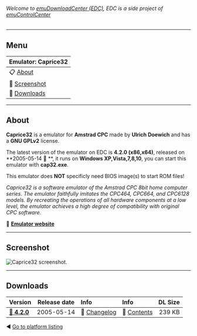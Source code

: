 ###### Welcome to [emuDownloadCenter (EDC)](https://github.com/PhoenixInteractiveNL/emuDownloadCenter/wiki/), EDC is a side project of [emuControlCenter](https://github.com/PhoenixInteractiveNL/emuControlCenter/wiki/)
***
## Menu
| **Emulator: Caprice32** |
|:---------|
| :clipboard: [About](#about) |
| :sunrise: [Screenshot](#screenshot) |
| :floppy_disk: [Downloads](#downloads) |
***
## About
**Caprice32** is a emulator for **Amstrad CPC** made by **Ulrich Doewich** and has a **GNU GPLv2** license.

The latest version of the emulator on EDC is **4.2.0 (x86,x64)**, released on **2005-05-14 :triangular_flag_on_post: **, it runs on **Windows XP,Vista,7,8,10**, you can start this emulator with **cap32.exe**.

This emulator does **NOT** specificly need BIOS image(s) to start ROM files!

_Caprice32 is a software emulator of the Amstrad CPC 8bit home computer series. The emulator faithfully imitates the CPC464, CPC664, and CPC6128 models. By recreating the operations of all hardware components at a low level, the emulator achieves a high degree of compatibility with original CPC software._

:link: [**Emulator website**](http://sourceforge.net/projects/caprice32/)
***
## Screenshot
![](https://raw.githubusercontent.com/PhoenixInteractiveNL/emuDownloadCenter/master/hooks/caprice32/screen.jpg "Caprice32 screenshot.")
***
## Downloads
| Version  | Release date  | Info       | Info       | DL Size    |
|:---------|:-------------:|:-----------|:-----------|-----------:|
| [:floppy_disk: **4.2.0**](https://github.com/PhoenixInteractiveNL/edc-repo0002/raw/master/caprice32/4.2.0.7z) | 2005-05-14 | :page_facing_up: [Changelog](https://github.com/PhoenixInteractiveNL/edc-repo0002/blob/master/caprice32/4.2.0_changelog.txt) | :mag_right: [Contents](https://github.com/PhoenixInteractiveNL/edc-repo0002/blob/master/caprice32/4.2.0_contents.txt) | 239 KB |

:arrow_backward: [Go to platform listing](https://github.com/PhoenixInteractiveNL/emuDownloadCenter/wiki/EDC-Platform-List)
